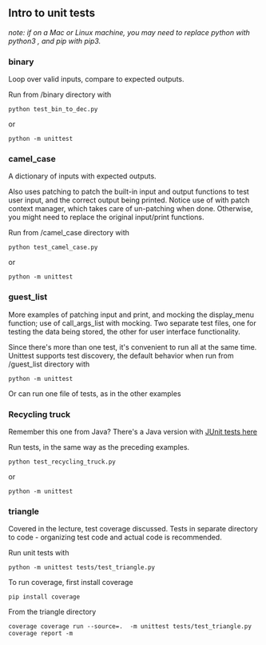 ## Intro to unit tests

*note: if on a Mac or Linux machine, you may need to replace python with python3 , and pip with pip3.*

### binary

Loop over valid inputs, compare to expected outputs.

Run from /binary directory with

```
python test_bin_to_dec.py
```
or
```
python -m unittest
```

### camel_case

A dictionary of inputs with expected outputs.

Also uses patching to patch the built-in input and output functions to test user input, and the correct output being printed.  Notice use of with patch context manager, which takes care of un-patching when done. Otherwise, you might need to replace the original input/print functions.  

Run from /camel_case directory with

```
python test_camel_case.py
```
or
```
python -m unittest
```


### guest_list

More examples of patching input and print, and mocking the display_menu function;  use of call_args_list with mocking.
Two separate test files, one for testing the data being stored, the other for user interface functionality.

Since there's more than one test, it's convenient to run all at the same time. Unittest supports test discovery, the default behavior when run from /guest_list directory with

```
python -m unittest
```

Or can run one file of tests, as in the other examples


### Recycling truck

Remember this one from Java? There's a Java version with [JUnit tests here](https://github.com/minneapolis-edu/lab4_recycling)

Run tests, in the same way as the preceding examples.

```
python test_recycling_truck.py
```
or
```
python -m unittest
```

### triangle

Covered in the lecture, test coverage discussed.
Tests in separate directory to code - organizing test code and actual code is recommended.

Run unit tests with

```
python -m unittest tests/test_triangle.py
```

To run coverage, first install coverage

```
pip install coverage
```

From the triangle directory

```
coverage coverage run --source=.  -m unittest tests/test_triangle.py
coverage report -m
```
